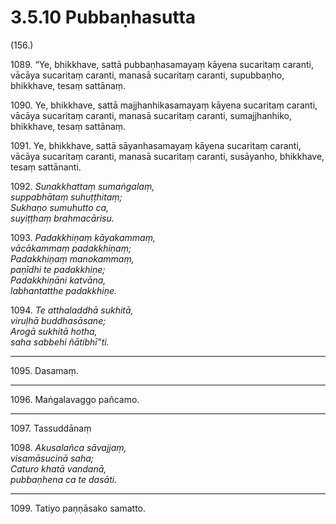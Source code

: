 

# 3.5.10 Pubbaṇhasutta




(156.)

1089\. “Ye, bhikkhave, sattā pubbaṇhasamayaṃ kāyena sucaritaṃ caranti, vācāya sucaritaṃ caranti, manasā sucaritaṃ caranti, supubbaṇho, bhikkhave, tesaṃ sattānaṃ.

1090\. Ye, bhikkhave, sattā majjhanhikasamayaṃ kāyena sucaritaṃ caranti, vācāya sucaritaṃ caranti, manasā sucaritaṃ caranti, sumajjhanhiko, bhikkhave, tesaṃ sattānaṃ.

1091\. Ye, bhikkhave, sattā sāyanhasamayaṃ kāyena sucaritaṃ caranti, vācāya sucaritaṃ caranti, manasā sucaritaṃ caranti, susāyanho, bhikkhave, tesaṃ sattānanti.

1092\. _Sunakkhattaṃ sumaṅgalaṃ,_  
_suppabhātaṃ suhuṭṭhitaṃ;_  
_Sukhaṇo sumuhutto ca,_  
_suyiṭṭhaṃ brahmacārisu._  


1093\. _Padakkhiṇaṃ kāyakammaṃ,_  
_vācākammaṃ padakkhiṇaṃ;_  
_Padakkhiṇaṃ manokammaṃ,_  
_paṇīdhi te padakkhiṇe;_  
_Padakkhiṇāni katvāna,_  
_labhantatthe padakkhiṇe._  


1094\. _Te atthaladdhā sukhitā,_  
_viruḷhā buddhasāsane;_  
_Arogā sukhitā hotha,_  
_saha sabbehi ñātibhī”ti._  


---

1095\. Dasamaṃ.



---

1096\. Maṅgalavaggo pañcamo.



---

1097\. Tassuddānaṃ



1098\. _Akusalañca sāvajjaṃ,_  
_visamāsucinā saha;_  
_Caturo khatā vandanā,_  
_pubbaṇhena ca te dasāti._  


---

1099\. Tatiyo paṇṇāsako samatto.






